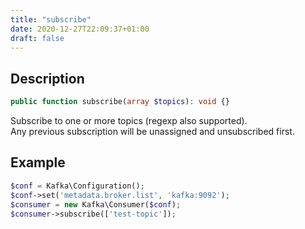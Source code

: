 ```yaml
---
title: "subscribe"
date: 2020-12-27T22:09:37+01:00
draft: false
---
```

## Description
```php
public function subscribe(array $topics): void {}
```
Subscribe to one or more topics (regexp also supported).  
Any previous subscription will be unassigned and unsubscribed first.  

## Example
```php
$conf = Kafka\Configuration();
$conf->set('metadata.broker.list', 'kafka:9092');
$consumer = new Kafka\Consumer($conf);
$consumer->subscribe(['test-topic']);
```